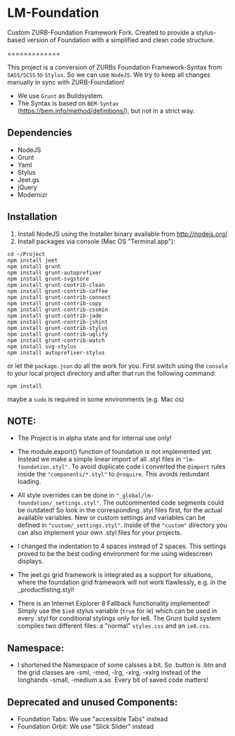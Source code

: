 LM-Foundation
=============

Custom ZURB-Foundation Framework Fork. Created to provide a stylus-based version of Foundation with a simplified and clean code structure.

=============

This project is a conversion of ZURBs Foundation Framework-Syntax from `SASS/SCSS` to `Stylus`. So we can use `NodeJS`. We try to keep all changes manually in sync with ZURB-Foundation!

- We use `Grunt` as Buildsystem.
- The Syntax is based on `BEM-Syntax` (https://bem.info/method/definitions/), but not in a strict way.

Dependencies
------------
- NodeJS
- Grunt
- Yaml
- Stylus
- Jeet.gs
- jQuery
- Modernizr

Installation
------------

1. Install NodeJS using the Installer binary available from http://nodejs.org/
2. Install packages via console (Mac OS "Terminal.app"):
```
cd ~/Project
npm install jeet
npm install grunt
npm install grunt-autoprefixer
npm install grunt-svgstore
npm install grunt-contrib-clean
npm install grunt-contrib-coffee
npm install grunt-contrib-connect
npm install grunt-contrib-copy
npm install grunt-contrib-cssmin
npm install grunt-contrib-jade
npm install grunt-contrib-jshint
npm install grunt-contrib-stylus
npm install grunt-contrib-uglify
npm install grunt-contrib-watch
npm install svg-stylus
npm install autoprefixer-stylus
```
or let the `package.json` do all the work for you. First switch using the `console` to your local project directory and after that run the following command:
```
npm install
```
maybe a `sudo` is required in some environments (e.g. Mac os)

NOTE:
-----------
- The Project is in alpha state and for internal use only!

- The module.export() function of foundation is not implemented yet. Instead we make a simple linear import of all .styl files in ```"lm-foundation.styl"```. To avoid duplicate code i converted the ```@import``` rules inside the ```"components/*.styl"``` to ```@require```. This avoids redundant loading.

- All style overrides can be done in ```"_global/lm-foundation/_settings.styl"```. The outcommented code segments could be outdated! So look in the corresponding .styl files first, for the actual available variables. New or custom settings and variables can be defined in ```"custom/_settings.styl"```. Inside of the `"custom"` directory you can also implement your own .styl files for your projects.

- I changed the indentation to 4 spaces instead of 2 spaces. This settings proved to be the best coding environment for me using widescreen displays.

- The jeet.gs grid framework is integrated as a support for situations, where the foundation grid framework will not work flawlessly, e.g. in the _productlisting.styl!
- There is an Internet Explorer 8 Fallback functionality implemented! Simply use the `$ie8` stylus variable (`true` for ie) which can be used in every .styl for conditional stylings only for ie8. The Grunt build system compiles two different files: a "normal" `styles.css` and an `ie8.css`.

Namespace:
-----------
- I shortened the Namespace of some calsses a bit. So .button is .btn and the grid classes are -sml, -med, -lrg, -xlrg, -xxlrg instead of the longhands -small, -medium a.so. Every bit of saved code matters!

Deprecated and unused Components:
-----------
- Foundation Tabs: We use "accessible Tabs" instead
- Foundation Orbit: We use "Slick Slider" instead

